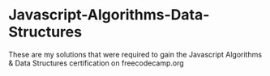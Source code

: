 # Javascript-Algorithms-Data-Structures

These are my solutions that were required to gain the Javascript Algorithms & Data Structures certification on freecodecamp.org
